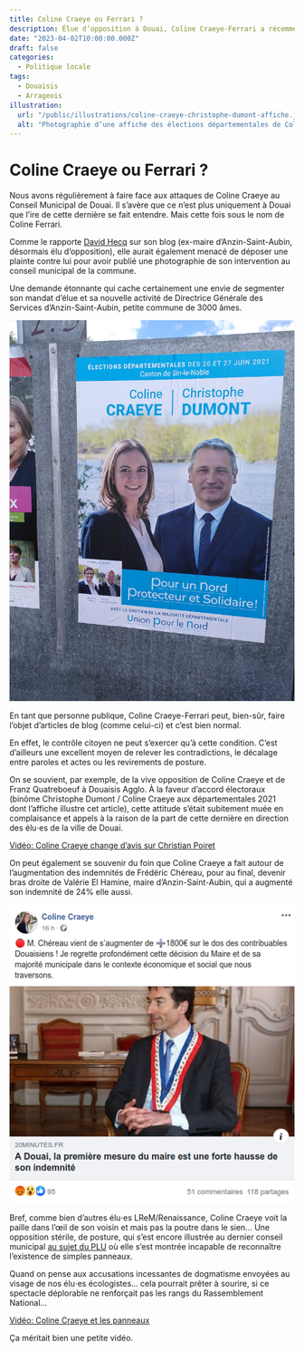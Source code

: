 ```yaml
---
title: Coline Craeye ou Ferrari ?
description: Élue d’opposition à Douai, Coline Craeye-Ferrari a récemment été nommée Directrice Générale des Services d’Anzin-Saint-Aubin. Non sans heurts.
date: "2023-04-02T10:00:00.000Z"
draft: false
categories:
  - Politique locale
tags:
  - Douaisis
  - Arrageois
illustration:
  url: "/public/illustrations/coline-craeye-christophe-dumont-affiche.jpg"
  alt: "Photographie d’une affiche des élections départementales de Coline Craeye Ferrari"
---
```


# Coline Craeye ou Ferrari ?

Nous avons régulièrement à faire face aux attaques de Coline Craeye au Conseil Municipal de Douai. Il s’avère que ce n’est plus uniquement à Douai que l’ire de cette dernière se fait entendre. Mais cette fois sous le nom de Coline Ferrari.

Comme le rapporte [David Hecq](http://www.davidhecq.com/2023/03/coline-craeye-ferrari-dgs-menace-david-hecq-d-action-en-justice.html) sur son blog (ex-maire d’Anzin-Saint-Aubin, désormais élu d’opposition), elle aurait également menacé de déposer une plainte contre lui pour avoir publié une photographie de son intervention au conseil municipal de la commune.

Une demande étonnante qui cache certainement une envie de segmenter son mandat d’élue et sa nouvelle activité de Directrice Générale des Services d’Anzin-Saint-Aubin, petite commune de 3000 âmes.

![Photographie d’une affiche des élections départementales de Coline Craeye Ferrari](/public/illustrations/coline-craeye-christophe-dumont-affiche.jpg "🖼➡️")

En tant que personne publique, Coline Craeye-Ferrari peut, bien-sûr, faire l’objet d’articles de blog (comme celui-ci) et c’est bien normal.

En effet, le contrôle citoyen ne peut s’exercer qu’à cette condition. C’est d’ailleurs une excellent moyen de relever les contradictions, le décalage entre paroles et actes ou les revirements de posture.

On se souvient, par exemple, de la vive opposition de Coline Craeye et de Franz Quatreboeuf à Douaisis Agglo. À la faveur d’accord électoraux (binôme Christophe Dumont / Coline Craeye aux départementales 2021 dont l’affiche illustre cet article), cette attitude s’était subitement muée en complaisance et appels à la raison de la part de cette dernière en direction des élu⋅es de la ville de Douai.

[Vidéo: Coline Craeye change d’avis sur Christian Poiret](https://youtu.be/uO00xyysrAE "📺")

On peut également se souvenir du foin que Coline Craeye a fait autour de l’augmentation des indemnités de Frédéric Chéreau, pour au final, devenir bras droite de Valérie El Hamine, maire d’Anzin-Saint-Aubin, qui a augmenté son indemnité de 24% elle aussi.

![Capture d’une publication de Coline Craeye sur la rémunération de Frédéric Chéreau](/public/illustrations/coline-craeye-ferrari-indemnite-chereau.png)

Bref, comme bien d’autres élu⋅es LReM/Renaissance, Coline Craeye voit la paille dans l’œil de son voisin et mais pas la poutre dans le sien... Une opposition stérile, de posture, qui s’est encore illustrée au dernier conseil municipal [au sujet du PLU](./contribution-nouveau-plu-douai) où elle s’est montrée incapable de reconnaître l’existence de simples panneaux.

Quand on pense aux accusations incessantes de dogmatisme envoyées au visage de nos élu⋅es écologistes... cela pourrait prêter à sourire, si ce spectacle déplorable ne renforçait pas les rangs du Rassemblement National...

[Vidéo: Coline Craeye et les panneaux](https://youtu.be/QeAJ77ROWg8 "📺")

Ça méritait bien une petite vidéo.
